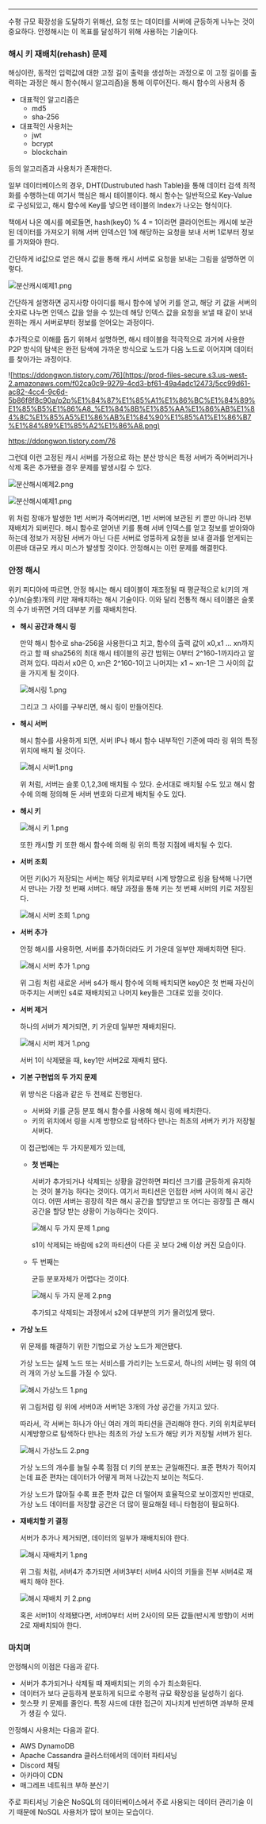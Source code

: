 ---

수평 규모 확장성을 도달하기 위해선, 요청 또는 데이터를 서버에 균등하게 나누는 것이 중요하다. 안정해시는 이 목표를 달성하기 위해 사용하는 기술이다.

### 해시 키 재배치(rehash) 문제

해싱이란, 동적인 입력값에 대한 고정 길이 출력을 생성하는 과정으로 이 고정 길이를 출력하는 과정은 해시 함수(해시 알고리즘)을 통해 이루어진다. 해시 함수의 사용처 중 

- 대표적인 알고리즘은
    - md5
    - sha-256
- 대표적인 사용처는
    - jwt
    - bcrypt
    - blockchain

등의 알고리즘과 사용처가 존재한다.

일부 데이터베이스의 경우, DHT(Dustrubuted hash Table)을 통해 데이터 검색 최적화를 수행하는데 여기서 핵심은 해시 테이블이다. 해시 함수는 일반적으로 Key-Value로 구성되있고, 해시 함수에 Key를 넣으면 테이블의 Index가 나오는 형식이다.

책에서 나온 예시를 예로들면, hash(key0) % 4 = 1이라면 클라이언트는 캐시에 보관된 데이터를 가져오기 위해 서버 인덱스인 1에 해당하는 요청을 보내 서버 1로부터 정보를 가져와야 한다.

간단하게 id값으로 얻은 해시 값을 통해 캐시 서버로 요청을 보내는 그림을 설명하면 이렇다.

![분산캐시예제1.png](https://prod-files-secure.s3.us-west-2.amazonaws.com/f02ca0c9-9279-4cd3-bf61-49a4adc12473/1baba346-7c50-4683-9210-01d058c1669f/%E1%84%87%E1%85%AE%E1%86%AB%E1%84%89%E1%85%A1%E1%86%AB%E1%84%8F%E1%85%A2%E1%84%89%E1%85%B5%E1%84%8B%E1%85%A8%E1%84%8C%E1%85%A61.png)

간단하게 설명하면 공지사항 아이디를 해시 함수에 넣어 키를 얻고, 해당 키 값을 서버의 숫자로 나누면 인덱스 값을 얻을 수 있는데 해당 인덱스 값을 요청을 보낼 때 같이 보내 원하는 캐시 서버로부터 정보를 얻어오는 과정이다.

추가적으로 이해를 돕기 위해서 설명하면, 해시 테이블을 적극적으로 과거에 사용한 P2P 방식의 탐색은 완전 탐색에 가까운 방식으로 노드가 다음 노드로 이어지며 데이터를 찾아가는 과정이다.

![https://ddongwon.tistory.com/76](https://prod-files-secure.s3.us-west-2.amazonaws.com/f02ca0c9-9279-4cd3-bf61-49a4adc12473/5cc99d61-ac82-4cc4-9c6d-5b86f8f8c90a/p2p%E1%84%87%E1%85%A1%E1%86%BC%E1%84%89%E1%85%B5%E1%86%A8_%E1%84%8B%E1%85%AA%E1%86%AB%E1%84%8C%E1%85%A5%E1%86%AB%E1%84%90%E1%85%A1%E1%86%B7%E1%84%89%E1%85%A2%E1%86%A8.png)

https://ddongwon.tistory.com/76

그런데 이런 고정된 캐시 서버를 가정으로 하는 분산 방식은 특정 서버가 죽어버리거나 삭제 혹은 추가됐을 경우 문제를 발생시킬 수 있다.

![분산해시예제2.png](https://prod-files-secure.s3.us-west-2.amazonaws.com/f02ca0c9-9279-4cd3-bf61-49a4adc12473/72330547-2466-4897-87d3-a739c43ef361/%E1%84%87%E1%85%AE%E1%86%AB%E1%84%89%E1%85%A1%E1%86%AB%E1%84%92%E1%85%A2%E1%84%89%E1%85%B5%E1%84%8B%E1%85%A8%E1%84%8C%E1%85%A62.png)

![분산해시예제1.png](https://prod-files-secure.s3.us-west-2.amazonaws.com/f02ca0c9-9279-4cd3-bf61-49a4adc12473/68c5105a-08c3-4a9b-8155-1ee542d9fe30/%E1%84%87%E1%85%AE%E1%86%AB%E1%84%89%E1%85%A1%E1%86%AB%E1%84%92%E1%85%A2%E1%84%89%E1%85%B5%E1%84%8B%E1%85%A8%E1%84%8C%E1%85%A61.png)

위 처럼 장애가 발생한 1번 서버가 죽어버리면, 1번 서버에 보관된 키 뿐만 아니라 전부 재배치가 되버린다. 해시 함수로 얻어낸 키를 통해 서버 인덱스를 얻고 정보를 받아와야 하는데 정보가 저장된 서버가 아닌 다른 서버로 엉뚱하게 요청을 보내 결과를 얻게되는 이른바 대규모 캐시 미스가 발생할 것이다. 안정해시는 이런 문제를 해결한다.

### 안정 해시

위키 피디아에 따르면, 안정 해시는 해시 테이블이 재조정될 때 평균적으로 k(키의 개수)/n(슬롯)개의 키만 재배치하는 해시 기술이다. 이와 달리 전통적 해시 테이블은 슬롯의 수가 바뀌면 거의 대부분 키를 재배치한다.

- **해시 공간과 해시 링**
    
    
    만약 해시 함수로 sha-256을 사용한다고 치고, 함수의 출력 값이 x0,x1 … xn까지라고 할 때 sha256의 최대 해시 테이블의 공간 범위는 0부터 2^160-1까지라고 알려져 있다. 따라서 x0은 0, xn은 2^160-1이고 나머지는 x1 ~ xn-1은 그 사이의 값을 가지게 될 것이다.
    
    ![해시링 1.png](https://prod-files-secure.s3.us-west-2.amazonaws.com/f02ca0c9-9279-4cd3-bf61-49a4adc12473/3ecb255c-518b-4775-ae8c-a5aad641cf45/%E1%84%92%E1%85%A2%E1%84%89%E1%85%B5%E1%84%85%E1%85%B5%E1%86%BC_1.png)
    
    그리고 그 사이를 구부리면, 해시 링이 만들어진다.
    
- **해시 서버**
    
    
    해시 함수를 사용하게 되면, 서버 IP나 해시 함수 내부적인 기준에 따라 링 위의 특정 위치에 배치 될 것이다.
    
    ![해시 서버1.png](https://prod-files-secure.s3.us-west-2.amazonaws.com/f02ca0c9-9279-4cd3-bf61-49a4adc12473/1660b1af-11d8-4fca-97fa-20a1e5f178f5/%E1%84%92%E1%85%A2%E1%84%89%E1%85%B5_%E1%84%89%E1%85%A5%E1%84%87%E1%85%A51.png)
    
    위 처럼, 서버는 슬롯 0,1,2,3에 배치될 수 있다. 순서대로 배치될 수도 있고 해시 함수에 의해 정의해 둔 서버 번호와 다르게 배치될 수도 있다.
    
- **해시 키**
    
    
    ![해시 키 1.png](https://prod-files-secure.s3.us-west-2.amazonaws.com/f02ca0c9-9279-4cd3-bf61-49a4adc12473/69cbc5fe-eda4-4911-ba68-ca050a88fdff/%E1%84%92%E1%85%A2%E1%84%89%E1%85%B5_%E1%84%8F%E1%85%B5_1.png)
    
    또한 캐시할 키 또한 해시 함수에 의해 링 위의 특정 지점에 배치될 수 있다.
    
- **서버 조회**
    
    
    어떤 키(k)가 저장되는 서버는 해당 위치로부터 시계 방향으로 링을 탐색해 나가면서 만나는 가장 첫 번째 서버다. 해당 과정을 통해 키는 첫 번째 서버의 키로 저장된다.
    
    ![해시 서버 조회 1.png](https://prod-files-secure.s3.us-west-2.amazonaws.com/f02ca0c9-9279-4cd3-bf61-49a4adc12473/601eb169-2291-4999-9f9d-ff575aafd8a3/%E1%84%92%E1%85%A2%E1%84%89%E1%85%B5_%E1%84%89%E1%85%A5%E1%84%87%E1%85%A5_%E1%84%8C%E1%85%A9%E1%84%92%E1%85%AC_1.png)
    
- **서버 추가**
    
    
    안정 해시를 사용하면, 서버를 추가하더라도 키 가운데 일부만 재배치하면 된다.
    
    ![해시 서버 추가 1.png](https://prod-files-secure.s3.us-west-2.amazonaws.com/f02ca0c9-9279-4cd3-bf61-49a4adc12473/8081ee97-d597-479e-93d0-463791497ba5/%E1%84%92%E1%85%A2%E1%84%89%E1%85%B5_%E1%84%89%E1%85%A5%E1%84%87%E1%85%A5_%E1%84%8E%E1%85%AE%E1%84%80%E1%85%A1_1.png)
    
    위 그림 처럼 새로운 서버 s4가 해시 함수에 의해 배치되면 key0은 첫 번째 자신이 마주치는 서버인 s4로 재배치되고 나머지 key들은 그대로 있을 것이다.
    
- **서버 제거**
    
    
    하나의 서버가 제거되면, 키 가운데 일부만 재배치된다.
    
    ![해시 서버 제거 1.png](https://prod-files-secure.s3.us-west-2.amazonaws.com/f02ca0c9-9279-4cd3-bf61-49a4adc12473/2702ee85-60ff-41c5-800f-fe9caf117179/%E1%84%92%E1%85%A2%E1%84%89%E1%85%B5_%E1%84%89%E1%85%A5%E1%84%87%E1%85%A5_%E1%84%8C%E1%85%A6%E1%84%80%E1%85%A5_1.png)
    
    서버 1이 삭제됐을 때, key1만 서버2로 재배치 됐다.
    
- **기본 구현법의 두 가지 문제**
    
    
    위 방식은 다음과 같은 두 전제로 진행된다.
    
    - 서버와 키를 균등 분포 해시 함수를 사용해 해시 링에 배치한다.
    - 키의 위치에서 링을 시계 방향으로 탐색하다 만나는 최초의 서버가 키가 저장될 서버다.
    
    이 접근법에는 두 가지문제가 있는데,
    
    - **첫 번째는**
        
        
        서버가 추가되거나 삭제되는 상황을 감안하면 파티션 크기를 균등하게 유지하는 것이 불가능 하다는 것이다. 여기서 파티션은 인접한 서버 사이의 해시 공간이다. 어떤 서버는 굉장히 작은 해시 공간을 할당받고 또 어디는 굉장힐 큰 해시 공간을 할당 받는 상황이 가능하다는 것이다.
        
        ![해시 두 가지 문제 1.png](https://prod-files-secure.s3.us-west-2.amazonaws.com/f02ca0c9-9279-4cd3-bf61-49a4adc12473/d537a83f-f8bb-4e2a-89d1-7ebd1b48c817/%E1%84%92%E1%85%A2%E1%84%89%E1%85%B5_%E1%84%83%E1%85%AE_%E1%84%80%E1%85%A1%E1%84%8C%E1%85%B5_%E1%84%86%E1%85%AE%E1%86%AB%E1%84%8C%E1%85%A6_1.png)
        
        s1이 삭제되는 바람에 s2의 파티션이 다른 곳 보다 2배 이상 커진 모습이다.
        
    - 두 번째는
        
        
        균등 분포자체가 어렵다는 것이다.
        
        ![해시 두 가지 문제 2.png](https://prod-files-secure.s3.us-west-2.amazonaws.com/f02ca0c9-9279-4cd3-bf61-49a4adc12473/cc3a78b3-e951-4fba-b622-051ace571ecb/%E1%84%92%E1%85%A2%E1%84%89%E1%85%B5_%E1%84%83%E1%85%AE_%E1%84%80%E1%85%A1%E1%84%8C%E1%85%B5_%E1%84%86%E1%85%AE%E1%86%AB%E1%84%8C%E1%85%A6_2.png)
        
        추가되고 삭제되는 과정에서 s2에 대부분의 키가 몰려있게 됐다.
        
    
- **가상 노드**
    
    
    위 문제를 해결하기 위한 기법으로 가상 노드가 제안됐다.
    
    가상 노드는 실제 노드 또는 서비스를 가리키는 노드로서, 하나의 서버는 링 위의 여러 개의 가상 노드를 가질 수 있다.
    
    ![해시 가상노드 1.png](https://prod-files-secure.s3.us-west-2.amazonaws.com/f02ca0c9-9279-4cd3-bf61-49a4adc12473/fc8c12ca-34a5-42ec-8dab-162aa130c5fe/%E1%84%92%E1%85%A2%E1%84%89%E1%85%B5_%E1%84%80%E1%85%A1%E1%84%89%E1%85%A1%E1%86%BC%E1%84%82%E1%85%A9%E1%84%83%E1%85%B3_1.png)
    
    위 그림처럼 링 위에 서버0과 서버1은 3개의 가상 공간을 가지고 있다.
    
    따라서, 각 서버는 하나가 아닌 여러 개의 파티션을 관리해야 한다. 키의 위치로부터 시계방향으로 탐색하다 만나는 최초의 가상 노드가 해당 키가 저장될 서버가 된다.
    
    ![해시 가상노드 2.png](https://prod-files-secure.s3.us-west-2.amazonaws.com/f02ca0c9-9279-4cd3-bf61-49a4adc12473/b28ac4c7-de22-4751-905f-d865681343b7/%E1%84%92%E1%85%A2%E1%84%89%E1%85%B5_%E1%84%80%E1%85%A1%E1%84%89%E1%85%A1%E1%86%BC%E1%84%82%E1%85%A9%E1%84%83%E1%85%B3_2.png)
    
    가상 노드의 개수를 늘릴 수록 점점 더 키의 분포는 균일해진다. 표준 편차가 적어지는데 표준 편차는 데이터가 어떻게 퍼져 나갔는지 보이는 척도다. 
    
    가상 노드가 많아질 수록 표준 편차 값은 더 떨어져 효율적으로 보이겠지만 반대로, 가상 노드 데이터를 저장할 공간은 더 많이 필요해질 테니 타협점이 필요하다.
    
- **재배치할 키 결정**
    
    
    서버가 추가나 제거되면, 데이터의 일부가 재배치되야 한다. 
    
    ![해시 재배치키 1.png](https://prod-files-secure.s3.us-west-2.amazonaws.com/f02ca0c9-9279-4cd3-bf61-49a4adc12473/f73bc38c-9356-4087-b1ab-6b8793bc248d/%E1%84%92%E1%85%A2%E1%84%89%E1%85%B5_%E1%84%8C%E1%85%A2%E1%84%87%E1%85%A2%E1%84%8E%E1%85%B5%E1%84%8F%E1%85%B5_1.png)
    
    위 그림 처럼, 서버4가 추가되면 서버3부터 서버4 사이의 키들을 전부 서버4로 재배치 해야 한다.
    
    ![해시 재배치 키 2.png](https://prod-files-secure.s3.us-west-2.amazonaws.com/f02ca0c9-9279-4cd3-bf61-49a4adc12473/b6443294-98d6-493e-a86b-eb3bf3ddccc6/%E1%84%92%E1%85%A2%E1%84%89%E1%85%B5_%E1%84%8C%E1%85%A2%E1%84%87%E1%85%A2%E1%84%8E%E1%85%B5_%E1%84%8F%E1%85%B5_2.png)
    
    혹은 서버1이 삭제됐다면, 서버0부터 서버 2사이의 모든 값들(반시계 방향)이 서버2로 재배치되야 한다.
    

### 마치며

안정해시의 이점은 다음과 같다.

- 서버가 추가되거나 삭제될 때 재배치되는 키의 수가 최소화된다.
- 데이터가 보다 균등하게 분포하게 되므로 수평적 규묘 확장성을 달성하기 쉽다.
- 핫스팟 키 문제를 줄인다. 특정 샤드에 대한 접근이 지나치게 빈번하면 과부하 문제가 생길 수 있다.

안정해시 사용처는 다음과 같다.

- AWS DynamoDB
- Apache Cassandra 클러스터에서의 데이터 파티셔닝
- Discord 채팅
- 아카마이 CDN
- 매그레프 네트워크 부하 분산기

주로 파티셔닝 기술은 NoSQL의 데이터베이스에서 주로 사용되는 데이터 관리기술 이기 때문에 NoSQL 사용처가 많이 보이는 모습이다.
